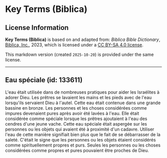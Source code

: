 # Key Terms (Biblica)

## License Information

**Key Terms (Biblica)** is based on and adapted from: _Biblica Bible Dictionary_, [Biblica, Inc.](https://www.biblica.com/), 2023, which is licensed under a [CC BY-SA 4.0 license](https://creativecommons.org/licenses/by-sa/4.0/legalcode.en).

This markdown version (created `2025-10-20`) is provided under the same license.



--------------------------------

## Eau spéciale (id: 133611)

L'eau était utilisée dans de nombreuses pratiques pour aider les Israélites à adorer Dieu. Les prêtres se lavaient les mains et les pieds avec de l'eau lorsqu'ils servaient Dieu à l'autel. Cette eau était contenue dans une grande bassine en bronze. Les personnes et les choses considérées comme impures devenaient pures après avoir été lavées à l'eau. Elle était considérée comme spéciale lorsque les prêtres ajoutaient à l'eau des cendres d'une jeune vache. Cette eau spéciale était aspergée sur les personnes ou les objets qui avaient été à proximité d'un cadavre. Utiliser l'eau de cette manière signifiait bien plus que le fait de se débarrasser de la saleté. C'était le signe que les personnes ou les objets étaient considérés comme spirituellement propres et purs. Seules les personnes ou les choses considérées comme propres et pures pouvaient être proches de Dieu.



